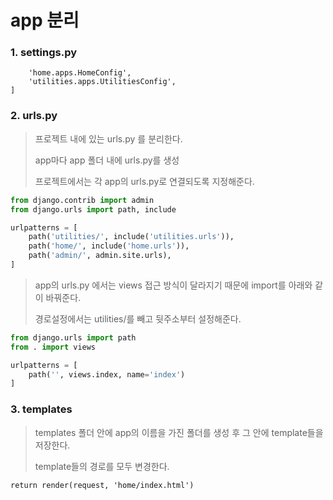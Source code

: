# app 분리



### 1. settings.py

```
	'home.apps.HomeConfig',
    'utilities.apps.UtilitiesConfig',
]
```



### 2. urls.py

> 프로젝트 내에 있는 urls.py 를 분리한다.
>
> app마다 app 폴더 내에 urls.py를 생성 
>
> 프로젝트에서는 각 app의 urls.py로 연결되도록 지정해준다. 

```python
from django.contrib import admin
from django.urls import path, include

urlpatterns = [
    path('utilities/', include('utilities.urls')),
    path('home/', include('home.urls')),
    path('admin/', admin.site.urls),
]
```



> app의 urls.py 에서는 views 접근 방식이 달라지기 때문에 import를 아래와 같이 바꿔준다.
>
> 경로설정에서는 utilities/를 빼고 뒷주소부터 설정해준다.

```python
from django.urls import path
from . import views

urlpatterns = [
    path('', views.index, name='index')    
]
```





### 3. templates

> templates 폴더 안에 app의 이름을 가진 폴더를 생성 후 그 안에 template들을 저장한다.
>
> template들의 경로를 모두 변경한다.



```
return render(request, 'home/index.html')
```

